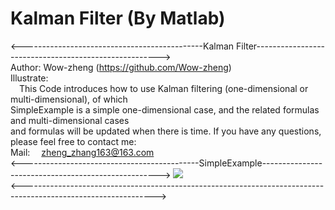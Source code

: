 # Kalman Filter (By Matlab)
<---------------------------------------------Kalman Filter------------------------------------------------------>  
Author: Wow-zheng                                                                   (https://github.com/Wow-zheng)  
Illustrate:  
&emsp;This Code introduces how to use Kalman filtering (one-dimensional or multi-dimensional), of which  
SimpleExample is a simple one-dimensional case, and the related formulas and multi-dimensional cases  
and formulas will be updated when there is time. If you have any questions, please feel free to contact me:  
Mail:
&emsp;zheng_zhang163@163.com  
<--------------------------------------------SimpleExample---------------------------------------------------->
![](https://github.com/Wow-zheng/Kalman-Filter/blob/master/Picture/SimpleExample.png)  
<--------------------------------------------------------------------------------------------------------------->  

